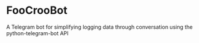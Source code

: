 # FooCrooBot

A Telegram bot for simplifying logging data through conversation using the python-telegram-bot API
